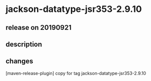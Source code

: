 # jackson-datatype-jsr353-2.9.10

## release on 20190921

## description

## changes

[maven-release-plugin] copy for tag jackson-datatype-jsr353-2.9.10

